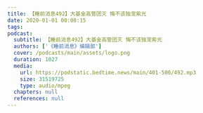 ```yaml
---
title: 【睡前消息492】大基金高管团灭 悔不该独宠紫光
date: 2020-01-01 00:08:15
tags:
podcast:
  subtitle: 【睡前消息492】大基金高管团灭 悔不该独宠紫光
  authors: ['《睡前消息》编辑部']
  cover: /podcasts/main/assets/logo.png
  duration: 1027
  media:
    url: https://podstatic.bedtime.news/main/401-500/492.mp3
    size: 31519725
    type: audio/mpeg
  chapters: null
  references: null
---
```

